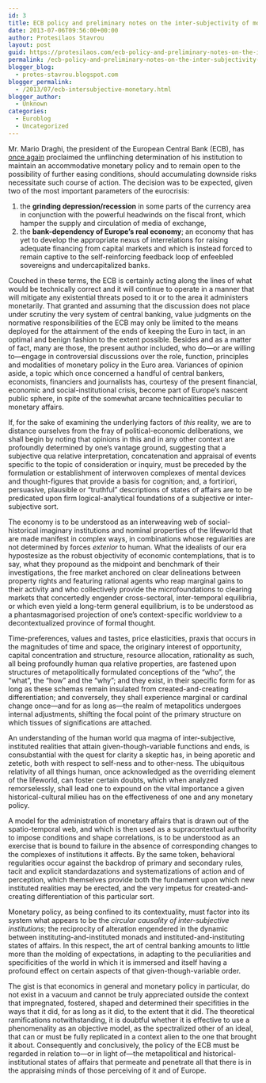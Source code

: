 ```yaml
---
id: 3
title: ECB policy and preliminary notes on the inter-subjectivity of monetary affairs
date: 2013-07-06T09:56:00+00:00
author: Protesilaos Stavrou
layout: post
guid: https://protesilaos.com/ecb-policy-and-preliminary-notes-on-the-inter-subjectivity-of-monetary-affairs/
permalink: /ecb-policy-and-preliminary-notes-on-the-inter-subjectivity-of-monetary-affairs/
blogger_blog:
  - protes-stavrou.blogspot.com
blogger_permalink:
  - /2013/07/ecb-intersubjective-monetary.html
blogger_author:
  - Unknown
categories:
  - Euroblog
  - Uncategorized
---
```

Mr. Mario Draghi, the president of the European Central Bank (ECB), has <a href="http://www.ecb.europa.eu/press/pressconf/2013/html/is130704.en.html" target="_blank">once again</a> proclaimed the unflinching determination of his institution to maintain an accommodative monetary policy and to remain open to the possibility of further easing conditions, should accumulating downside risks necessitate such course of action. The decision was to be expected, given two of the most important parameters of the eurocrisis:

  1. the **grinding depression/recession** in some parts of the currency area in conjunction with the powerful headwinds on the fiscal front, which hamper the supply and circulation of media of exchange,
  2. the **bank-dependency of Europe&#8217;s real economy**; an economy that has yet to develop the appropriate nexus of interrelations for raising adequate financing from capital markets and which is instead forced to remain captive to the self-reinforcing feedback loop of enfeebled sovereigns and undercapitalized banks.

Couched in these terms, the ECB is certainly acting along the lines of what would be technically correct and it will continue to operate in a manner that will mitigate any existential threats posed to it or to the area it administers monetarily. That granted and assuming that the discussion does not place under scrutiny the very system of central banking, value judgments on the normative responsibilities of the ECB may only be limited to the means deployed for the attainment of the ends of keeping the Euro in tact, in an optimal and benign fashion to the extent possible. Besides and as a matter of fact, many are those, the present author included, who do—or are willing to—engage in controversial discussions over the role, function, principles and modalities of monetary policy in the Euro area. Variances of opinion aside, a topic which once concerned a handful of central bankers, economists, financiers and journalists has, courtesy of the present financial, economic and social-institutional crisis, become part of Europe&#8217;s nascent public sphere, in spite of the somewhat arcane technicalities peculiar to monetary affairs.

If, for the sake of examining the underlying factors of _this_ reality, we are to distance ourselves from the fray of political-economic deliberations, we shall begin by noting that opinions in this and in any other context are profoundly determined by one&#8217;s vantage ground, suggesting that a subjective qua relative interpretation, concatenation and appraisal of events specific to the topic of consideration or inquiry, must be preceded by the formulation or establishment of interwoven complexes of mental devices and thought-figures that provide a basis for cognition; and, a fortiriori, persuasive, plausible or &#8220;truthful&#8221; descriptions of states of affairs are to be predicated upon firm logical-analytical foundations of a subjective or inter-subjective sort.

The economy is to be understood as an interweaving web of social-historical imaginary institutions and nominal properties of the lifeworld that are made manifest in complex ways, in combinations whose regularities are not determined by forces _exterior_ to human. What the idealists of our era hypostesize as the robust objectivity of economic contemplations, that is to say, what they propound as the midpoint and benchmark of their investigations, the free market anchored on clear delineations between property rights and featuring rational agents who reap marginal gains to their activity and who collectively provide the microfoundations to clearing markets that concertedly engender cross-sectoral, inter-temporal equilibria, or which even yield a long-term general equilibrium, is to be understood as a phantasmagorised projection of one&#8217;s context-specific worldview to a decontextualized province of formal thought.

Time-preferences, values and tastes, price elasticities, praxis that occurs in the magnitudes of time and space, the originary interest of opportunity, capital concentration and structure, resource allocation, rationality as such, all being profoundly human qua relative properties, are fastened upon structures of metapolitically formulated conceptions of the &#8220;who&#8221;, the &#8220;what&#8221;, the &#8220;how&#8221; and the &#8220;why&#8221;; and they exist, in their specific form for as long as these schemas remain insulated from created-and-creating differentiation; and conversely, they shall experience marginal or cardinal change once—and for as long as—the realm of metapolitics undergoes internal adjustments, shifting the focal point of the primary structure on which tissues of significations are attached.

An understanding of the human world qua magma of inter-subjective, instituted realities that attain given-though-variable functions and ends, is consubstantial with the quest for clarity a skeptic has, in being aporetic and zetetic, both with respect to self-ness and to other-ness. The ubiquitous relativity of all things human, once acknowledged as the overriding element of the lifeworld, can foster certain doubts, which when analyzed remorselessly, shall lead one to expound on the vital importance a given historical-cultural milieu has on the effectiveness of one and any monetary policy.

A model for the administration of monetary affairs that is drawn out of the spatio-temporal web, and which is then used as a supracontextual authority to impose conditions and shape correlations, is to be understood as an exercise that is bound to failure in the absence of corresponding changes to the complexes of institutions it affects. By the same token, behavioral regularities occur against the backdrop of primary and secondary rules, tacit and explicit standardazations and systematizations of action and of perception, which themselves provide both the fundament upon which new instituted realities may be erected, and the very impetus for created-and-creating differentiation of this particular sort.

Monetary policy, as being confined to its contextuality, must factor into its system what appears to be the _circular causality of inter-subjective institutions_; the reciprocity of alteration engendered in the dynamic between instituting-and-instituted monads and instituted-and-instituting states of affairs. In this respect, the art of central banking amounts to little more than the molding of expectations, in adapting to the peculiarities and specificities of the world in which it is immersed and itself having a profound effect on certain aspects of that given-though-variable order.

The gist is that economics in general and monetary policy in particular, do not exist in a vacuum and cannot be truly appreciated outside the context that impregnated, fostered, shaped and determined their specifities in the ways that it did, for as long as it did, to the extent that it did. The theoretical ramifications notwithstanding, it is doubtful whether it is effective to use a phenomenality as an objective model, as the spectralized other of an ideal, that can or must be fully replicated in a context alien to the one that brought it about. Consequently and conclusively, the policy of the ECB must be regarded in relation to—or in light of—the metapolitical and historical-institutional states of affairs that permeate and penetrate all that there is in the appraising minds of those perceiving of it and of Europe.